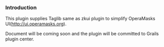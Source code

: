 ### Introduction
This plugin supplies Taglib same as zkui plugin to simplify OperaMasks UI(http://ui.operamasks.org).

Document will be coming soon and the plugin will be committed to Grails plugin center.


